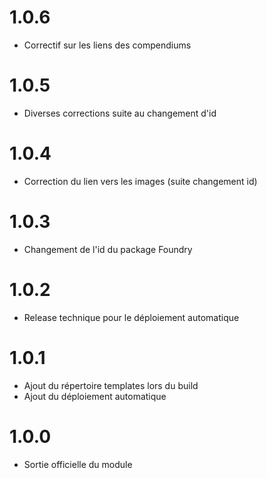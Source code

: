 # 1.0.6
- Correctif sur les liens des compendiums

# 1.0.5
- Diverses corrections suite au changement d'id

# 1.0.4
- Correction du lien vers les images (suite changement id)

# 1.0.3
- Changement de l'id du package Foundry

# 1.0.2
- Release technique pour le déploiement automatique

# 1.0.1
- Ajout du répertoire templates lors du build
- Ajout du déploiement automatique

# 1.0.0
- Sortie officielle du module